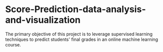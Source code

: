# Score-Prediction-data-analysis-and-visualization
The primary objective of this project is to leverage supervised learning techniques to predict students' final grades in an online machine learning course. 
